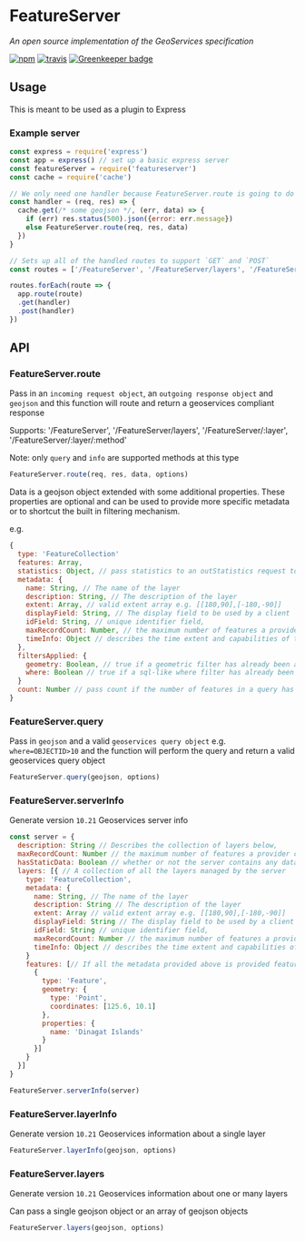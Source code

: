 # FeatureServer

*An open source implementation of the GeoServices specification*

[![npm][npm-image]][npm-url]
[![travis][travis-image]][travis-url]
[![Greenkeeper badge][greenkeeper-image]][greenkeeper-url]

## Usage

This is meant to be used as a plugin to Express

### Example server
```js
const express = require('express')
const app = express() // set up a basic express server
const featureServer = require('featureserver')
const cache = require('cache')

// We only need one handler because FeatureServer.route is going to do all the work
const handler = (req, res) => {
  cache.get(/* some geojson */, (err, data) => {
    if (err) res.status(500).json({error: err.message})
    else FeatureServer.route(req, res, data)
  })
}

// Sets up all of the handled routes to support `GET` and `POST`
const routes = ['/FeatureServer', '/FeatureServer/layers', '/FeatureServer/:layer', '/FeatureServer/:layer/:method']

routes.forEach(route => {
  app.route(route)
  .get(handler)
  .post(handler)
})
```

## API

### FeatureServer.route
Pass in an `incoming request object`, an `outgoing response object` and `geojson` and this function will route and return a geoservices compliant response

Supports: '/FeatureServer', '/FeatureServer/layers', '/FeatureServer/:layer', '/FeatureServer/:layer/:method'

Note: only `query` and `info` are supported methods at this type

```js
FeatureServer.route(req, res, data, options)
```

Data is a geojson object extended with some additional properties. These properties are optional and can be used to provide more specific metadata or to shortcut the built in filtering mechanism.

e.g.
```js
{
  type: 'FeatureCollection'
  features: Array,
  statistics: Object, // pass statistics to an outStatistics request to or else they will be calculated from geojson features passed in
  metadata: {
    name: String, // The name of the layer
    description: String, // The description of the layer
    extent: Array, // valid extent array e.g. [[180,90],[-180,-90]]
    displayField: String, // The display field to be used by a client
    idField: String, // unique identifier field,
    maxRecordCount: Number, // the maximum number of features a provider can return at once
    timeInfo: Object // describes the time extent and capabilities of the layer
  },
  filtersApplied: {
    geometry: Boolean, // true if a geometric filter has already been applied to the data
    where: Boolean // true if a sql-like where filter has already been applied to the data
  }
  count: Number // pass count if the number of features in a query has been pre-calculated
}
```

### FeatureServer.query
Pass in `geojson` and a valid `geoservices query object` e.g. `where=OBJECTID>10` and the function will perform the query and return a valid geoservices query object

```js
FeatureServer.query(geojson, options)
```

### FeatureServer.serverInfo
Generate version `10.21` Geoservices server info
```js
const server = {
  description: String // Describes the collection of layers below,
  maxRecordCount: Number // the maximum number of features a provider can return at once,
  hasStaticData: Boolean // whether or not the server contains any data that is not changing
  layers: [{ // A collection of all the layers managed by the server
    type: 'FeatureCollection',
    metadata: {
      name: String, // The name of the layer
      description: String // The description of the layer
      extent: Array // valid extent array e.g. [[180,90],[-180,-90]]
      displayField: String // The display field to be used by a client
      idField: String // unique identifier field,
      maxRecordCount: Number // the maximum number of features a provider can return at once
      timeInfo: Object // describes the time extent and capabilities of the layer
    }
    features: [// If all the metadata provided above is provided features are optional.
      {
        type: 'Feature',
        geometry: {
          type: 'Point',
          coordinates: [125.6, 10.1]
        },
        properties: {
          name: 'Dinagat Islands'
        }
      }]
    }
  }]
}

FeatureServer.serverInfo(server)
```

### FeatureServer.layerInfo
Generate version `10.21` Geoservices information about a single layer
```js
FeatureServer.layerInfo(geojson, options)
```

### FeatureServer.layers
Generate version `10.21` Geoservices information about one or many layers

Can pass a single geojson object or an array of geojson objects
```js
FeatureServer.layers(geojson, options)
```

[npm-image]: https://img.shields.io/npm/v/featureserver.svg?style=flat-square
[npm-url]: https://www.npmjs.com/package/featureserver
[travis-image]: https://img.shields.io/travis/FeatureServer/FeatureServer.svg?style=flat-square
[travis-url]: https://travis-ci.org/FeatureServer/FeatureServer
[greenkeeper-image]: https://badges.greenkeeper.io/FeatureServer/FeatureServer.svg
[greenkeeper-url]: https://greenkeeper.io/
